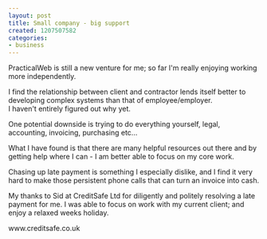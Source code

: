 ```yaml
---
layout: post
title: Small company - big support
created: 1207507582
categories:
- business
---
```

<p>
PracticalWeb is still a new venture for me; so far I'm really enjoying working more independently.
</p>
<p>
I find the relationship between client and contractor lends itself better to developing complex systems than that of employee/employer.<br />
 I haven't entirely figured out why yet.
</p>
<p>
One potential downside is trying to do everything yourself, legal, accounting, invoicing, purchasing etc...
</p>
<p>
What I have found is that there are many helpful resources out there and by getting help where I can - I am better able to focus on my core work.
</p>
<p>
Chasing up late payment is something I especially dislike, and I find it very hard to make those persistent phone calls that can turn an invoice into cash.
</p>
<p>
My thanks to Sid at CreditSafe Ltd for diligently and politely resolving a late payment for me.
I was able to focus on work with my current client; and enjoy a relaxed weeks holiday.
</p>
<p>
www.creditsafe.co.uk 
</p>
